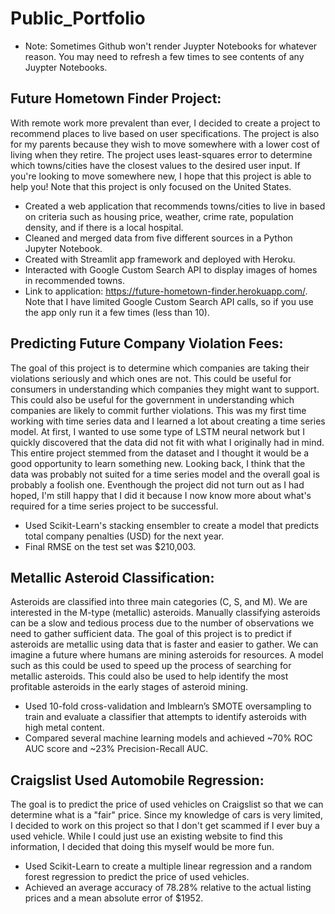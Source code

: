 # Public_Portfolio

* Note: Sometimes Github won't render Juypter Notebooks for whatever reason. You may need to refresh a few times to see contents of any Juypter Notebooks.

## Future Hometown Finder Project:
With remote work more prevalent than ever, I decided to create a project to recommend places to live based on user specifications. The project is also for my parents because they wish to move somewhere with a lower cost of living when they retire. The project uses least-squares error to determine which towns/cities have the closest values to the desired user input. If you're looking to move somewhere new, I hope that this project is able to help you! Note that this project is only focused on the United States. 

* Created a web application that recommends towns/cities to live in based on criteria such as housing price, weather, crime rate, population density, and if there is a local hospital.
* Cleaned and merged data from five different sources in a Python Jupyter Notebook. 
* Created with Streamlit app framework and deployed with Heroku. 
* Interacted with Google Custom Search API to display images of homes in recommended towns.
* Link to application: https://future-hometown-finder.herokuapp.com/. Note that I have limited Google Custom Search API calls, so if you use the app only run it a few times (less than 10).


## Predicting Future Company Violation Fees:
The goal of this project is to determine which companies are taking their violations seriously and which ones are not. This could be useful for consumers in understanding which companies they might want to support. This could also be useful for the government in understanding which companies are likely to commit further violations. This was my first time working with time series data and I learned a lot about creating a time series model. At first, I wanted to use some type of LSTM neural network but I quickly discovered that the data did not fit with what I originally had in mind. This entire project stemmed from the dataset and I thought it would be a good opportunity to learn something new. Looking back, I think that the data was probably not suited for a time series model and the overall goal is probably a foolish one. Eventhough the project did not turn out as I had hoped, I'm still happy that I did it because I now know more about what's required for a time series project to be successful.

* Used Scikit-Learn's stacking ensembler to create a model that predicts total company penalties (USD) for the next year.
* Final RMSE on the test set was $210,003. 


## Metallic Asteroid Classification:
Asteroids are classified into three main categories (C, S, and M). We are interested in the M-type (metallic) asteroids. Manually classifying asteroids can be a slow and tedious process due to the number of observations we need to gather sufficient data. The goal of this project is to predict if asteroids are metallic using data that is faster and easier to gather. We can imagine a future where humans are mining asteroids for resources. A model such as this could be used to speed up the process of searching for metallic asteroids. This could also be used to help identify the most profitable asteroids in the early stages of asteroid mining.

* Used 10-fold cross-validation and Imblearn’s SMOTE oversampling to train and evaluate a classifier that attempts to identify asteroids with high metal content.
* Compared several machine learning  models and achieved ~70% ROC AUC score and ~23% Precision-Recall AUC.


## Craigslist Used Automobile Regression:
The goal is to predict the price of used vehicles on Craigslist so that we can determine what is a "fair" price. Since my knowledge of cars is very limited, I decided to work on this project so that I don't get scammed if I ever buy a used vehicle. While I could just use an existing website to find this information, I decided that doing this myself would be more fun.

* Used Scikit-Learn to create a multiple linear regression and a random forest regression to predict the price of used vehicles.
* Achieved an average accuracy of 78.28% relative to the actual listing prices and a mean absolute error of $1952.
